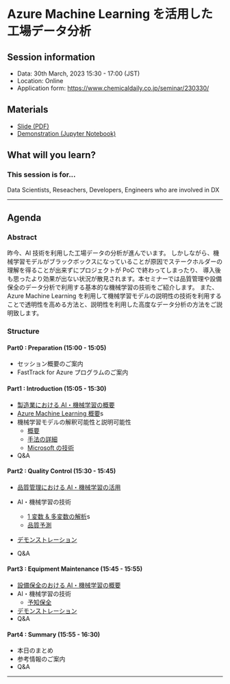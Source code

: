 # Azure Machine Learning を活用した工場データ分析

## Session information
- Data: 30th March, 2023 15:30 - 17:00 (JST)
- Location: Online
- Application form: https://www.chemicaldaily.co.jp/seminar/230330/


## Materials
- [Slide (PDF)]()
- [Demonstration (Jupyter Notebook)]()

## What will you learn?

### This session is for...
Data Scientists, Reseachers, Developers, Engineers who are involved in DX

---
## Agenda
### Abstract
昨今、AI 技術を利用した工場データの分析が進んでいます。 しかしながら、機械学習モデルがブラックボックスになっていることが原因でステークホルダーの理解を得ることが出来ずにプロジェクトが PoC で終わってしまったり、 導入後も思ったより効果が出ない状況が散見されます。本セミナーでは品質管理や設備保全のデータ分析で利用する基本的な機械学習の技術をご紹介します。 また、Azure Machine Learning を利用して機械学習モデルの説明性の技術を利用することで透明性を高める方法と、説明性を利用した高度なデータ分析の方法をご説明致します。


### Structure
#### Part0 : Preparation (15:00 - 15:05)
- セッション概要のご案内
- FastTrack for Azure プログラムのご案内

#### Part1 : Introduction (15:05 - 15:30)
- [製造業における AI・機械学習の概要](../manufacturing/docs/ai-and-ml-in-manufacturing.md)
- [Azure Machine Learning 概要](https://konabuta.github.io/azure-machine-learning-playbook/docs/azureml/fundamentals/azureml-basic)s
- 機械学習モデルの解釈可能性と説明可能性
    - [概要](../technologies/XAI/xai-101.md)
    - [手法の詳細](../technologies/XAI/xai-alrogithm.md)
    - [Microsoft の技術](../technologies/XAI/xai-microsoft.md)
- Q&A

#### Part2 : Quality Control (15:30 - 15:45)
- [品質管理における AI・機械学習の活用](../quality-control/docs/qc-overview.md)
- AI・機械学習の技術
    - [1 変数 & 多変数の解析](../quality-control/docs/qc-diagnostic.md)s
    - [品質予測](../quality-control/docs/qc-predictive.md)
- [デモンストレーション](../quality-control/docs/qc-demonstration.md)

- Q&A

#### Part3 : Equipment Maintenance (15:45 - 15:55)
- [設備保全のおける AI・機械学習の概要](../equipment-maintenance/docs/em-overview.md)
- AI・機械学習の技術
    - [予知保全](../equipment-maintenance/docs/em-predictive-maintenance.md)
- [デモンストレーション](../equipment-maintenance/docs/em-demonstration.md)
- Q&A

#### Part4 : Summary (15:55 - 16:30)
- 本日のまとめ
- 参考情報のご案内
- Q&A
---